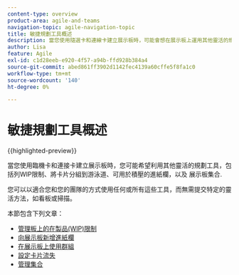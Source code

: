 ```yaml
---
content-type: overview
product-area: agile-and-teams
navigation-topic: agile-navigation-topic
title: 敏捷規劃工具概述
description: 當您使用隨選卡和連線卡建立展示板時，可能會想在展示板上運用其他靈活的規劃工具。
author: Lisa
feature: Agile
exl-id: c1d28eeb-e920-4f57-a94b-ffd928b384a4
source-git-commit: abed861ff3902d1142fec4139a60cffe5f8fa1c0
workflow-type: tm+mt
source-wordcount: '140'
ht-degree: 0%

---
```


# 敏捷規劃工具概述

{{highlighted-preview}}

當您使用臨機卡和連接卡建立展示板時，您可能希望利用其他靈活的規劃工具，包括列WIP限制、將卡片分組到游泳道、可用於積壓的進紙欄，以及 <span class="preview">展示板集合</span>.

您可以以適合您和您的團隊的方式使用任何或所有這些工具，而無需提交特定的靈活方法，如看板或掃描。

本節包含下列文章：

* [管理板上的在製品(WIP)限制](/help/quicksilver/agile/use-boards-agile-planning-tools/manage-wip-limit-on-board.md)
* [向展示板新增進紙欄](/help/quicksilver/agile/use-boards-agile-planning-tools/add-intake-column-to-board.md)
* [在展示板上使用群組](/help/quicksilver/agile/use-boards-agile-planning-tools/group-cards-on-board.md)
* [設定卡片流失](/help/quicksilver/agile/use-boards-agile-planning-tools/configure-card-falloff.md)
* [管理集合](/help/quicksilver/agile/use-boards-agile-planning-tools/manage-collections.md)
